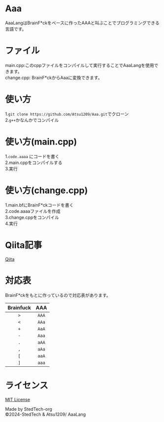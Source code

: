 # Aaa
AaaLangはBrainF*ckをベースに作ったAAAと叫ぶことでプログラミングできる言語です。  

# ファイル
main.cpp:このcppファイルをコンパイルして実行することでAaaLangを使用できます。  
change.cpp: BrainF*ckからAaaに変換できます。  

# 使い方
1.`git clone https://github.com/Atsu1209/Aaa.git`でクローン  
2.`g++`かなんかでコンパイル

# 使い方(main.cpp)
1.`code.aaaa` にコードを書く  
2.main.cppをコンパイルする  
3.実行  

# 使い方(change.cpp)
1.main.bfにBrainF*ckコードを書く  
2.code.aaaaファイルを作成  
3.change.cppをコンパイル  
4.実行  

# Qiita記事

[Qiita](https://qiita.com/Atsu1209jp/items/e0aa78bf627e9e54dc86 "Qiita記事")

# 対応表
BrainF*ckをもとに作っているので対応表があります。  

|Brainfuck|AAA|
|:---:|:---:|
|`>`|`AAA`|
|`<`|`AAa`|
|`+`|`AaA`|
|`-`|`Aaa`|
|`.`|`aAA`|
|`,`|`aAa`|
|`[`|`aaA`|
|`]`|`aaa`|

# ライセンス

[MIT License](https://github.com/Atsu1209/Aaa/blob/main/LICENSE "MIT License")

Made by StedTech-org  
©️2024-StedTech & Atsu1209/ AaaLang
